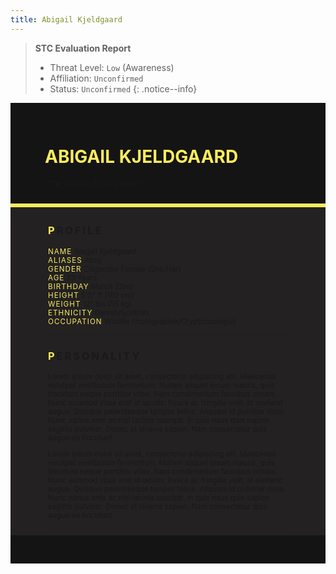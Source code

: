 ```yaml
---
title: Abigail Kjeldgaard
---
```


> **STC Evaluation Report**
>- Threat Level: `Low` (Awareness)
>- Affiliation: `Unconfirmed`
>- Status: `Unconfirmed`
{: .notice--info}

<!---------
header names
----------->

<div class="row" style="background-color:#141414; padding-top:30px; padding-left: 55px; padding-right: 55px; padding-bottom: 25px">
    <h1 style="color:#FBEC5D; text-transform:uppercase;">Abigail Kjeldgaard</h1>
    <small>"The Curious Photographer"</small>
</div>
<div style="background-color:#FBEC5D;padding:3px;"></div>
<div class="row" style="background-color:#232121; padding-top:5px; padding-left: 60px; padding-right: 60px; padding-bottom: 20px; overflow:auto; max-height:500px">

<!---------
profile
----------->

<h3 class="font-weight-bold" style="letter-spacing:3px; text-transform:uppercase">
    <span style="color:#FBEC5D;">P</span>rofile
</h3>

<small>
<span class="font-weight-bold" style="color:#FBEC5D;letter-spacing:1px; text-transform:uppercase">NAME</span> &#09;&#09;
  Abigail Kjeldgaard<br>
<span class="font-weight-bold" style="color:#FBEC5D;letter-spacing:1px; text-transform:uppercase">ALIASES</span> &#09;&#09;
  Abby<br>
<span class="font-weight-bold" style="color:#FBEC5D;letter-spacing:1px; text-transform:uppercase">GENDER</span> &#09;&#09;
  Cisgender Female (She/Her)<br>
<span class="font-weight-bold" style="color:#FBEC5D;letter-spacing:1px; text-transform:uppercase">AGE</span> &#09;&#09;
  23 Years<br>
<span class="font-weight-bold" style="color:#FBEC5D;letter-spacing:1px; text-transform:uppercase">BIRTHDAY</span> &#09;&#09;
  March 22nd<br>
<span class="font-weight-bold" style="color:#FBEC5D;letter-spacing:1px; text-transform:uppercase">HEIGHT</span> &#09;&#09;
  5'3" ft (162 cm)<br>
<span class="font-weight-bold" style="color:#FBEC5D;letter-spacing:1px; text-transform:uppercase">WEIGHT</span> &#09;&#09;
  121 lbs (55 kg)<br>
<span class="font-weight-bold" style="color:#FBEC5D;letter-spacing:1px; text-transform:uppercase">ETHNICITY</span> &#09;&#09;
  Danish/Scottish<br>
<span class="font-weight-bold" style="color:#FBEC5D;letter-spacing:1px; text-transform:uppercase">OCCUPATION</span> &#09;&#09;
  Wildlife Photographer/Cryptozoologist<br>
</small>

<hr class="w-100 my-5" style="border-color:#e6d7c5;opacity:.2;">

<!---------
personality
----------->
<h3 class="font-weight-bold" style="letter-spacing:3px; text-transform:uppercase">
    <span style="color:#FBEC5D;">P</span>ersonality
</h3>

<small>
<p>Lorem ipsum dolor sit amet, consectetur adipiscing elit. Maecenas volutpat vestibulum fermentum. Nullam aliquet ipsum mauris, quis tincidunt neque porttitor vitae. Nam condimentum faucibus ornare. Nunc euismod vitae erat id iaculis. Fusce ac fringilla velit, at eleifend augue. Quisque pellentesque tempor tellus. Aliquam id pulvinar risus. Nunc varius ante ac nisl lacinia suscipit. In quis risus quis sapien sagittis pulvinar. Donec at viverra sapien. Nam consectetur quis augue eu tincidunt.</p>

<p>Lorem ipsum dolor sit amet, consectetur adipiscing elit. Maecenas volutpat vestibulum fermentum. Nullam aliquet ipsum mauris, quis tincidunt neque porttitor vitae. Nam condimentum faucibus ornare. Nunc euismod vitae erat id iaculis. Fusce ac fringilla velit, at eleifend augue. Quisque pellentesque tempor tellus. Aliquam id pulvinar risus. Nunc varius ante ac nisl lacinia suscipit. In quis risus quis sapien sagittis pulvinar. Donec at viverra sapien. Nam consectetur quis augue eu tincidunt.</p>
</small>

<hr class="w-100 my-5" style="border-color:#e6d7c5;opacity:.2;">

<!---------
backstory
----------->
<h3 class="font-weight-bold" style="letter-spacing:3px; text-transform:uppercase">
    <span style="color:#FBEC5D;">B</span>ackstory
</h3>

<small>

<span class="font-weight-bold" style="color:#FBEC5D;letter-spacing:1px; text-transform:uppercase">RELATIONS</span> &#09;&#09;
    <ul><li>content</li>
    </ul>

<p><span class="font-weight-bold" style="color:#FBEC5D;letter-spacing:1px; text-transform:uppercase">CONTENT WARNING </span>TBA</p>

<ul>
    <li>content</li>
    <li>content</li>
    <li>content</li>
</ul>
</small>

<hr class="w-100 my-5" style="border-color:#e6d7c5;opacity:.2;">


<!---------
trivia
----------->

<h3 class="font-weight-bold" style="letter-spacing:3px; text-transform:uppercase">
    <span style="color:#FBEC5D;">T</span>rivia
</h3>

<small>
<span class="font-weight-bold" style="color:#FBEC5D;letter-spacing:1px; text-transform:uppercase">INSPIRATION</span> &#09;&#09;
    <ul>
        <li>Kara Danvers (Supergirl)</li>
        <li>Luz Noceda (The Owl House)</li>
        <li>Marcy Wu (Amphibia)</li>
        <li>Suletta Mercury (Gundam: The Witch of Mercury)</li>
    </ul>
<span class="font-weight-bold" style="color:#FBEC5D;letter-spacing:1px; text-transform:uppercase">VOICE CLAIM</span> &#09;&#09;
    <a href="https://m.youtube.com/watch?v=h9EGpIN-jRo&t=12s&pp=ygUPYXZhIHNpbHZhIHNpbGx5">Alba Baptista</a><br>
<span class="font-weight-bold" style="color:#FBEC5D;letter-spacing:1px; text-transform:uppercase">THEME SONG</span> &#09;&#09;
    <a href="https://m.youtube.com/watch?v=X2DUpDxFJyg&pp=ygUTZ3Jhdml0eSBmYWxscyB0aGVtZQ%3D%3D">Gravity Falls</a><br>
<span class="font-weight-bold" style="color:#FBEC5D;letter-spacing:1px; text-transform:uppercase">MBTI TYPE</span> &#09;&#09;
    INFP (The Mediator)<br>

<ul>
<li>Lorem ipsum dolor sit amet, consectetur adipiscing elit.</li>
<li>Lorem ipsum dolor sit amet, consectetur adipiscing elit.</li>
<li>Lorem ipsum dolor sit amet, consectetur adipiscing elit.</li>
<li>Lorem ipsum dolor sit amet, consectetur adipiscing elit.</li>
<li>Lorem ipsum dolor sit amet, consectetur adipiscing elit.</li>
</ul>
</small>

</div>
<div class="row" style="background-color:#141414; padding-top:20px; padding-left: 30px; padding-right: 30px; padding-bottom: 25px;">
    <div style="text-align: right; font-size: 16px"><a href="https://toyhou.se/11320894.-f2u-unity-v2"><i class="fa-solid fa-barcode"></i
  ></a></div>
</div>
